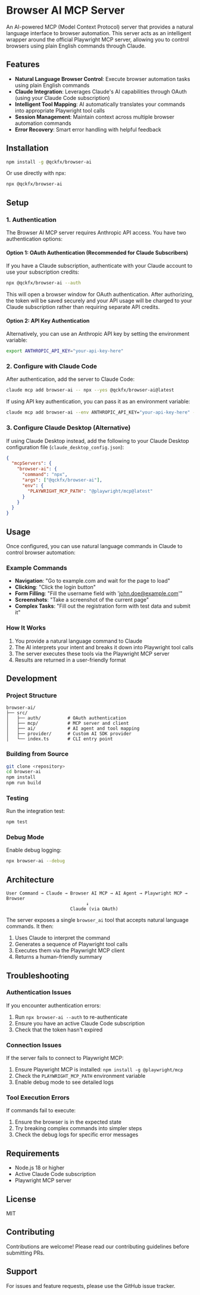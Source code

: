 # Browser AI MCP Server

An AI-powered MCP (Model Context Protocol) server that provides a natural language interface to browser automation. This server acts as an intelligent wrapper around the official Playwright MCP server, allowing you to control browsers using plain English commands through Claude.

## Features

- **Natural Language Browser Control**: Execute browser automation tasks using plain English commands
- **Claude Integration**: Leverages Claude's AI capabilities through OAuth (using your Claude Code subscription)
- **Intelligent Tool Mapping**: AI automatically translates your commands into appropriate Playwright tool calls
- **Session Management**: Maintain context across multiple browser automation commands
- **Error Recovery**: Smart error handling with helpful feedback

## Installation

```bash
npm install -g @qckfx/browser-ai
```

Or use directly with npx:

```bash
npx @qckfx/browser-ai
```

## Setup

### 1. Authentication

The Browser AI MCP server requires Anthropic API access. You have two authentication options:

#### Option 1: OAuth Authentication (Recommended for Claude Subscribers)
If you have a Claude subscription, authenticate with your Claude account to use your subscription credits:

```bash
npx @qckfx/browser-ai --auth
```

This will open a browser window for OAuth authentication. After authorizing, the token will be saved securely and your API usage will be charged to your Claude subscription rather than requiring separate API credits.

#### Option 2: API Key Authentication
Alternatively, you can use an Anthropic API key by setting the environment variable:

```bash
export ANTHROPIC_API_KEY="your-api-key-here"
```

### 2. Configure with Claude Code

After authentication, add the server to Claude Code:

```bash
claude mcp add browser-ai -- npx --yes @qckfx/browser-ai@latest
```

If using API key authentication, you can pass it as an environment variable:

```bash
claude mcp add browser-ai --env ANTHROPIC_API_KEY="your-api-key-here" -- npx --yes @qckfx/browser-ai@latest
```

### 3. Configure Claude Desktop (Alternative)

If using Claude Desktop instead, add the following to your Claude Desktop configuration file (`claude_desktop_config.json`):

```json
{
  "mcpServers": {
    "browser-ai": {
      "command": "npx",
      "args": ["@qckfx/browser-ai"],
      "env": {
        "PLAYWRIGHT_MCP_PATH": "@playwright/mcp@latest"
      }
    }
  }
}
```

## Usage

Once configured, you can use natural language commands in Claude to control browser automation:

### Example Commands

- **Navigation**: "Go to example.com and wait for the page to load"
- **Clicking**: "Click the login button"
- **Form Filling**: "Fill the username field with 'john.doe@example.com'"
- **Screenshots**: "Take a screenshot of the current page"
- **Complex Tasks**: "Fill out the registration form with test data and submit it"

### How It Works

1. You provide a natural language command to Claude
2. The AI interprets your intent and breaks it down into Playwright tool calls
3. The server executes these tools via the Playwright MCP server
4. Results are returned in a user-friendly format

## Development

### Project Structure

```
browser-ai/
├── src/
│   ├── auth/          # OAuth authentication
│   ├── mcp/           # MCP server and client
│   ├── ai/            # AI agent and tool mapping
│   ├── provider/      # Custom AI SDK provider
│   └── index.ts       # CLI entry point
```

### Building from Source

```bash
git clone <repository>
cd browser-ai
npm install
npm run build
```

### Testing

Run the integration test:

```bash
npm test
```

### Debug Mode

Enable debug logging:

```bash
npx browser-ai --debug
```

## Architecture

```
User Command → Claude → Browser AI MCP → AI Agent → Playwright MCP → Browser
                              ↓
                        Claude (via OAuth)
```

The server exposes a single `browser_ai` tool that accepts natural language commands. It then:

1. Uses Claude to interpret the command
2. Generates a sequence of Playwright tool calls
3. Executes them via the Playwright MCP client
4. Returns a human-friendly summary

## Troubleshooting

### Authentication Issues

If you encounter authentication errors:

1. Run `npx browser-ai --auth` to re-authenticate
2. Ensure you have an active Claude Code subscription
3. Check that the token hasn't expired

### Connection Issues

If the server fails to connect to Playwright MCP:

1. Ensure Playwright MCP is installed: `npm install -g @playwright/mcp`
2. Check the `PLAYWRIGHT_MCP_PATH` environment variable
3. Enable debug mode to see detailed logs

### Tool Execution Errors

If commands fail to execute:

1. Ensure the browser is in the expected state
2. Try breaking complex commands into simpler steps
3. Check the debug logs for specific error messages

## Requirements

- Node.js 18 or higher
- Active Claude Code subscription
- Playwright MCP server

## License

MIT

## Contributing

Contributions are welcome! Please read our contributing guidelines before submitting PRs.

## Support

For issues and feature requests, please use the GitHub issue tracker.